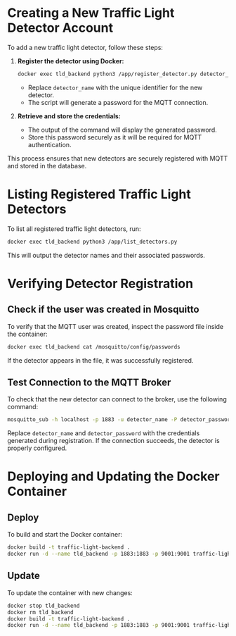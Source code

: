 # Creating a New Traffic Light Detector Account

To add a new traffic light detector, follow these steps:

1. **Register the detector using Docker:**
   ```bash
   docker exec tld_backend python3 /app/register_detector.py detector_name
   ```

   - Replace `detector_name` with the unique identifier for the new detector.
   - The script will generate a password for the MQTT connection.

2. **Retrieve and store the credentials:**
   - The output of the command will display the generated password.
   - Store this password securely as it will be required for MQTT authentication.

This process ensures that new detectors are securely registered with MQTT and stored in the database.

# Listing Registered Traffic Light Detectors

To list all registered traffic light detectors, run:

```bash
docker exec tld_backend python3 /app/list_detectors.py
```

This will output the detector names and their associated passwords.

# Verifying Detector Registration

## Check if the user was created in Mosquitto
To verify that the MQTT user was created, inspect the password file inside the container:

```bash
docker exec tld_backend cat /mosquitto/config/passwords
```

If the detector appears in the file, it was successfully registered.

## Test Connection to the MQTT Broker
To check that the new detector can connect to the broker, use the following command:

```bash
mosquitto_sub -h localhost -p 1883 -u detector_name -P detector_password -t "#"
```

Replace `detector_name` and `detector_password` with the credentials generated during registration. If the connection succeeds, the detector is properly configured.

# Deploying and Updating the Docker Container

## Deploy
To build and start the Docker container:
```bash
docker build -t traffic-light-backend .
docker run -d --name tld_backend -p 1883:1883 -p 9001:9001 traffic-light-backend
```

## Update
To update the container with new changes:
```bash
docker stop tld_backend
docker rm tld_backend
docker build -t traffic-light-backend .
docker run -d --name tld_backend -p 1883:1883 -p 9001:9001 traffic-light-backend
```
